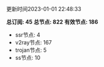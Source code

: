 更新时间2023-01-01 22:48:33

**总订阅: 45**
**总节点: 822**
**有效节点: 186**
- ssr节点: 4
- v2ray节点: 167
- trojan节点: 5
- ss节点: 10
